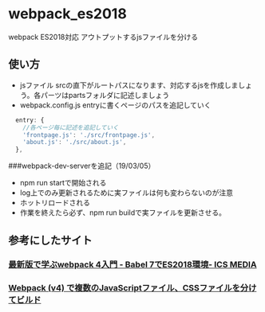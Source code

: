 # webpack_es2018
webpack ES2018対応 アウトプットするjsファイルを分ける


## 使い方

- jsファイル
srcの直下がルートパスになります、対応するjsを作成しましょう。各パーツはpartsフォルダに記述しましょう
- webpack.config.js
entryに書くページのパスを追記していく

```webpack.config.js
  entry: {
    //各ページ毎に記述を追記していく
    'frontpage.js': './src/frontpage.js',
    'about.js': './src/about.js',
  },
```

###webpack-dev-serverを追記（19/03/05）
- npm run startで開始される
- log上でのみ更新されるために実ファイルは何も変わらないのが注意
- ホットリロードされる
- 作業を終えたら必ず、npm run buildで実ファイルを更新させる。

## 参考にしたサイト

### [最新版で学ぶwebpack 4入門 - Babel 7でES2018環境- ICS MEDIA](https://ics.media/entry/16028#webpack-babel-esnext)

### [Webpack (v4) で複数のJavaScriptファイル、CSSファイルを分けてビルド](https://blog.hirokiky.org/entry/2018/05/03/172317)